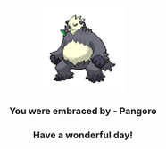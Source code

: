 <p align="center">
    <img src="https://raw.githubusercontent.com/PokeAPI/sprites/master/sprites/pokemon/675.png" width="150" height="150">
</p>
<h3 align="center">You were embraced by - <b>Pangoro</b></h3>
<h3 align="center">Have a wonderful day!</h3>
